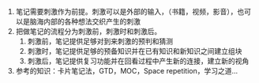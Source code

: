 1. 笔记需要刺激作为前提。刺激可以是外部的输入，（书籍，视频，影音），也可以是脑海内部的各种想法交织产生的刺激
2. 把做笔记的流程分为刺激前，刺激时和刺激后。
	1. 刺激前，笔记提供足够对到来刺激的预判和猜测
	2. 刺激时，笔记提供足够的预备知识并在已有知识和新知识之间建立组块
	3. 刺激后，笔记提供复习功能并在回看过程中产生新的连接，建立新的视角
3. 参考的知识：卡片笔记法，GTD，MOC，Space repetition，学习之道...










